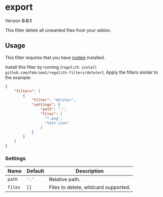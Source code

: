 # export
Version **0.0.1**

This filter delete all unwanted files from your addon.

## Usage
This filter requires that you have [nodejs](https://nodejs.org/en/) installed.

Install this filter by running (`regolith install github.com/Fabrimat/regolith-filters/deleter`). Apply the filters similar to the example:

```json
{
	"filters": [
		{
			"filter": "deleter",
			"settings": {
                "path": ".",
				"files": [
                  "*.png",
                  "test.json"
                ]
			}
		}
	]
}
```

### Settings

Name | Default | Description
---- |---------| -----------
`path` | `'.'`   | Relative path.
`files` | `[]`    | Files to delete, wildcard supported.